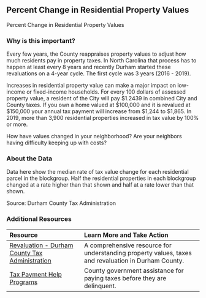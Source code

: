 ## Percent Change in Residential Property Values
Percent Change in Residential Property Values 

### Why is this important?
Every few years, the County reappraises property values to adjust how much residents pay in property taxes. In North Carolina that process has to happen at least every 8 years and recently Durham started these revaluations on a 4-year cycle. The first cycle was 3 years (2016 - 2019).

Increases in residential property value can make a major impact on low-income or fixed-income households. For every 100 dollars of assessed property value, a resident of the City will pay $1.2439 in combined City and County taxes. If you own a home valued at $100,000 and it is revalued at $150,000 your annual tax payment will increase from $1,244 to $1,865. In 2019, more than 3,900 residential properties increased in tax value by 100% or more.

How have values changed in your neighborhood? Are your neighbors having difficulty keeping up with costs?

### About the Data
Data here show the median rate of tax value change for each residential parcel in the blockgroup. Half the residential properties in each blockgroup changed at a rate higher than that shown and half at a rate lower than that shown.

Source: Durham County Tax Administration 

### Additional Resources

|Resource | Learn More and Take Action | 
|:--- | :--- |
|[Revaluation - Durham County Tax Administration](https://www.dconc.gov/county-departments/departments-f-z/tax-administration/general-reappraisal-revaluation) | A comprehensive resource for understanding property values, taxes and revaluation in Durham County.
|[Tax Payment Help Programs](http://dconc.gov/government/departments-f-z/tax-administration/tax-payment-help-programs) | County government assistance for paying taxes before they are delinquent.
